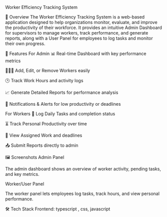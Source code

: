 Worker Efficiency Tracking System


📌 Overview
The Worker Efficiency Tracking System is a web-based application designed to help organizations monitor, evaluate, and improve the productivity of their workforce. It provides an intuitive Admin Dashboard for supervisors to manage workers, track performance, and generate reports, along with a User Panel for employees to log tasks and monitor their own progress.

🚀 Features
For Admin
📊 Real-time Dashboard with key performance metrics

🧑‍🤝‍🧑 Add, Edit, or Remove Workers easily

🕒 Track Work Hours and activity logs

📈 Generate Detailed Reports for performance analysis

🔔 Notifications & Alerts for low productivity or deadlines

For Workers
📝 Log Daily Tasks and completion status

⏳ Track Personal Productivity over time

📅 View Assigned Work and deadlines

📤 Submit Reports directly to admin

🖼 Screenshots
Admin Panel

The admin dashboard shows an overview of worker activity, pending tasks, and key metrics.

Worker/User Panel

The worker panel lets employees log tasks, track hours, and view personal performance.

🛠 Tech Stack
Frontend: typescript , css, javascript
